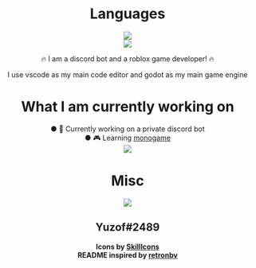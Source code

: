 <div align="center">
  <h1>Languages</h1>
<img src="https://skillicons.dev/icons?i=js,html,css,cpp"></img>
<br/>
<img src="https://skillicons.dev/icons?i=cs,nodejs,java,dart,typescript"></img>

🔥 I am a discord bot and a roblox game developer! 🔥
  
I use vscode as my main code editor
and godot as my main game engine

<h1>What I am currently working on</h1>
● 🤖 Currently working on a private discord bot
<br/>
● 🎮 Learning <a href="https://www.monogame.net/">monogame</a>
<br/>
<img src="https://skillicons.dev/icons?i=vscode,godot"></img>
<br/>
  <h1>Misc</h1>
<img src="https://skillicons.dev/icons?i=discord,heroku,blender,cloudflare"></img>
<h2>Yuzof#2489</h2>
<b>Icons by <a href="https://skillicons.dev">SkillIcons</a></b>
<br/>
<b>README inspired by <a href="https://github.com/retronbv">retronbv</a>
</div>
